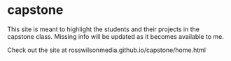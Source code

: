 # capstone
This site is meant to highlight the students and their projects in the capstone class. Missing info will be updated as it becomes available to me.

Check out the site at rosswilsonmedia.github.io/capstone/home.html

